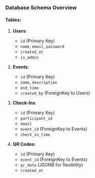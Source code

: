 ### **Database Schema Overview**

#### **Tables**:
1. **Users**:
   - `id` (Primary Key)
   - `name`, `email`, `password`
   - `created_at`
   - `is_admin`

2. **Events**:
   - `id` (Primary Key)
   - `name`, `description`
   - `end_time`
   - `created_by` (ForeignKey to Users)

3. **Check-Ins**:
   - `id` (Primary Key)
   - `participant_id`
   - `email`
   - `event_id` (ForeignKey to Events)
   - `check_in_time`

4. **QR Codes**:
   - `id` (Primary Key)
   - `event_id` (ForeignKey to Events)
   - `qr_data` (JSONB for flexibility)
   - `created_at`

